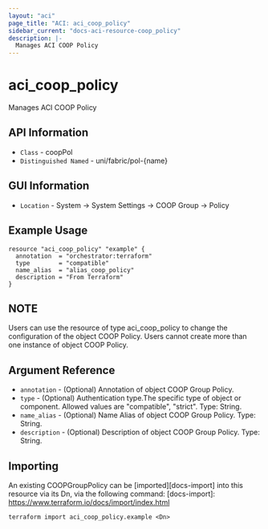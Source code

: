 ```yaml
---
layout: "aci"
page_title: "ACI: aci_coop_policy"
sidebar_current: "docs-aci-resource-coop_policy"
description: |-
  Manages ACI COOP Policy
---
```


# aci_coop_policy #

Manages ACI COOP Policy

## API Information ##

* `Class` - coopPol
* `Distinguished Named` - uni/fabric/pol-{name}

## GUI Information ##

* `Location` - System -> System Settings -> COOP Group -> Policy


## Example Usage ##

```hcl
resource "aci_coop_policy" "example" {
  annotation  = "orchestrator:terraform"
  type        = "compatible"
  name_alias  = "alias_coop_policy"
  description = "From Terraform"
}
```

## NOTE ##
Users can use the resource of type aci_coop_policy to change the configuration of the object COOP Policy. Users cannot create more than one instance of object COOP Policy.

## Argument Reference ##

* `annotation` - (Optional) Annotation of object COOP Group Policy.
* `type` - (Optional) Authentication type.The specific type of object or component. Allowed values are "compatible", "strict". Type: String.
* `name_alias` - (Optional) Name Alias of object COOP Group Policy. Type: String.
* `description` - (Optional) Description of object COOP Group Policy. Type: String.


## Importing ##

An existing COOPGroupPolicy can be [imported][docs-import] into this resource via its Dn, via the following command:
[docs-import]: https://www.terraform.io/docs/import/index.html


```
terraform import aci_coop_policy.example <Dn>
```